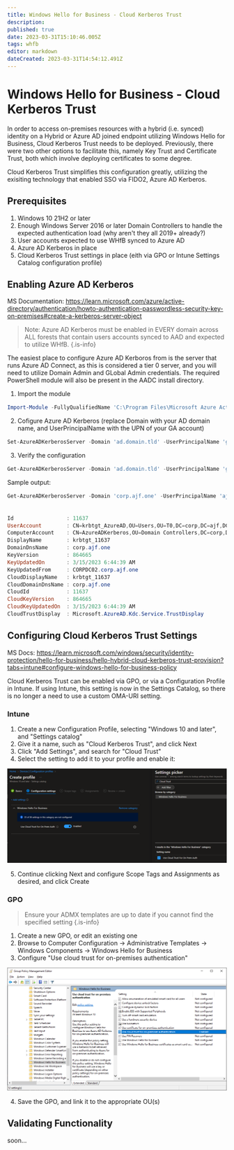 ```yaml
---
title: Windows Hello for Business - Cloud Kerberos Trust
description: 
published: true
date: 2023-03-31T15:10:46.005Z
tags: whfb
editor: markdown
dateCreated: 2023-03-31T14:54:12.491Z
---
```


# Windows Hello for Business - Cloud Kerberos Trust

In order to access on-premises resources with a hybrid (i.e. synced) identity on a Hybrid or Azure AD joined endpoint utilizing Windows Hello for Business, Cloud Kerberos Trust needs to be deployed. Previously, there were two other options to facilitate this, namely Key Trust and Certificate Trust, both which involve deploying certificates to some degree.

Cloud Kerberos Trust simplifies this configuration greatly, utilizing the exisiting technology that enabled SSO via FIDO2, Azure AD Kerberos.

## Prerequisites

1. Windows 10 21H2 or later
2. Enough Windows Server 2016 or later Domain Controllers to handle the expected authentication load (why aren't they all 2019+ already?)
3. User accounts expected to use WHfB synced to Azure AD
4. Azure AD Kerberos in place
5. Cloud Kerberos Trust settings in place (eith via GPO or Intune Settings Catalog configuration profile)

## Enabling Azure AD Kerberos

MS Documentation: https://learn.microsoft.com/azure/active-directory/authentication/howto-authentication-passwordless-security-key-on-premises#create-a-kerberos-server-object

> Note: Azure AD Kerberos must be enabled in EVERY domain across ALL forests that contain users accounts synced to AAD and expected to utilize WHfB.
{.is-info}

The easiest place to configure Azure AD Kerboros from is the server that runs Azure AD Connect, as this is considered a tier 0 server, and you will need to utilize Domain Admin and GLobal Admin credentials. The required PowerShell module will also be present in the AADC install directory.

1. Import the module
```powershell
Import-Module -FullyQualifiedName 'C:\Program Files\Microsoft Azure Active Directory Connect\AzureADKerberos\AzureAdKerberos.psd1'
```
2. Cofigure Azure AD Kerberos (replace Domain with your AD domain name, and UserPrincipalName with the UPN of your GA account)
```powershell
Set-AzureADKerberosServer -Domain 'ad.domain.tld' -UserPrincipalName 'ga@domain.onmicrosoft.com'
```
3. Verify the configuration
```powershell
Get-AzureADKerberosServer -Domain 'ad.domain.tld' -UserPrincipalName 'ga@domain.onmicrosoft.com'
```
Sample output:
```powershell
Get-AzureADKerberosServer -Domain 'corp.ajf.one' -UserPrincipalName 'ajf-ga@ajf.one'


Id                 : 11637
UserAccount        : CN=krbtgt_AzureAD,OU=Users,OU=T0,DC=corp,DC=ajf,DC=one
ComputerAccount    : CN=AzureADKerberos,OU=Domain Controllers,DC=corp,DC=ajf,DC=one
DisplayName        : krbtgt_11637
DomainDnsName      : corp.ajf.one
KeyVersion         : 864665
KeyUpdatedOn       : 3/15/2023 6:44:39 AM
KeyUpdatedFrom     : CORPDC02.corp.ajf.one
CloudDisplayName   : krbtgt_11637
CloudDomainDnsName : corp.ajf.one
CloudId            : 11637
CloudKeyVersion    : 864665
CloudKeyUpdatedOn  : 3/15/2023 6:44:39 AM
CloudTrustDisplay  : Microsoft.AzureAD.Kdc.Service.TrustDisplay
```

## Configuring Cloud Kerberos Trust Settings

MS Docs: https://learn.microsoft.com/windows/security/identity-protection/hello-for-business/hello-hybrid-cloud-kerberos-trust-provision?tabs=intune#configure-windows-hello-for-business-policy

Cloud Kerberos Trust can be enabled via GPO, or via a Configuration Profile in Intune. If using Intune, this setting is now in the Settings Catalog, so there is no longer a need to use a custom OMA-URI setting.

### Intune

1. Create a new Configuration Profile, selecting "Windows 10 and later", and "Settings catalog"
2. Give it a name, such as "Cloud Kerberos Trust", and click Next
3. Click "Add Settings", and search for "Cloud Trust"
4. Select the setting to add it to your profile and enable it:

![cloud-trust-01.png](/cloud-trust-01.png)

5. Continue clicking Next and configure Scope Tags and Assignments as desired, and click Create

### GPO

> Ensure your ADMX templates are up to date if you cannot find the specified setting
{.is-info}

1. Create a new GPO, or edit an existing one
2. Browse to Computer Configuration -> Administrative Templates -> Windows Components -> Windows Hello for Business
3. Configure "Use cloud trust for on-premises authentication"

![cloud-trust-02.png](/cloud-trust-02.png)

4. Save the GPO, and link it to the appropriate OU(s)

## Validating Functionality

soon...